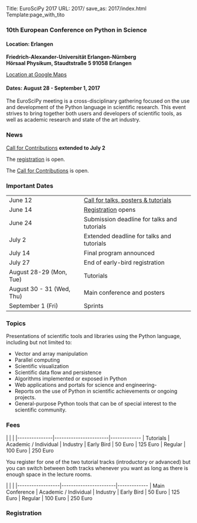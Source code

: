 Title: EuroSciPy 2017
URL: 2017/
save_as: 2017/index.html
Template:page_with_tito


### 10th European Conference on Python in Science


#### **Location:** Erlangen

**Friedrich-Alexander-Universität Erlangen-Nürnberg** </br>
**Hörsaal Physikum, Staudtstraße 5 91058 Erlangen**

[Location at Google Maps](https://www.google.com/maps?q=49.5815,11.0282+(Friedrich-Alexander-Universität+Erlangen-Nürnberg+-+Hörsaal+Physikum,+Staudtstraße+5%0A91058+Erlangen%0A))

#### **Dates:**    August 28 - September 1, 2017


The EuroSciPy meeting is a cross-disciplinary gathering focused on the use and development
of the Python language in scientific research. This event strives to bring together both
users and developers of scientific tools, as well as academic research and state of the art
industry.

### News

[Call for Contributions](https://www.papercall.io/euroscipy-2017) **extended to July 2**

The [registration](#registration) is open.

The [Call for Contributions](https://www.papercall.io/euroscipy-2017)
is open.

### Important Dates

|                             |                                                                                  |
|-----------------------------|-----------------------------------------------------------------------------------
| June 12                     | [Call for talks, posters & tutorials](https://www.papercall.io/euroscipy-2017)
| June 14                     | [Registration](#registration) opens
| June 24                     | Submission deadline for talks and tutorials
| July 2                      | Extended deadline for talks and tutorials
| July 14                     | Final program announced
| July 27                     | End of early-bird registration
| August 28-29 (Mon, Tue)     | Tutorials
| August 30 - 31 (Wed, Thu)   | Main conference and posters
| September 1 (Fri)           | Sprints

### Topics


Presentations of scientific tools and libraries using the Python language, including but not limited to:

 - Vector and array manipulation
 - Parallel computing
 - Scientific visualization
 - Scientific data flow and persistence
 - Algorithms implemented or exposed in Python
 - Web applications and portals for science and engineering-
 - Reports on the use of Python in scientific achievements or ongoing projects.
 - General-purpose Python tools that can be of special interest to the scientific community.


### Fees

|               |                       |
|---------------|-----------------------|-------------
| Tutorials     | Academic / Individual | Industry
| Early Bird    | 50 Euro               | 125 Euro
| Regular       | 100 Euro              | 250 Euro

You register for one of the two tutorial tracks (introductory or advanced) but you can
switch between both tracks whenever you want as long as there is enough space in the lecture
rooms.

|                  |                       |
|------------------|-----------------------|-------------
| Main Conference  | Academic / Individual | Industry
| Early Bird       | 50 Euro               | 125 Euro
| Regular          | 100 Euro              | 250 Euro


### Registration<a name="registration">

<tito-widget event="euroscipy2017/euroscipy-2017"></tito-widget>


